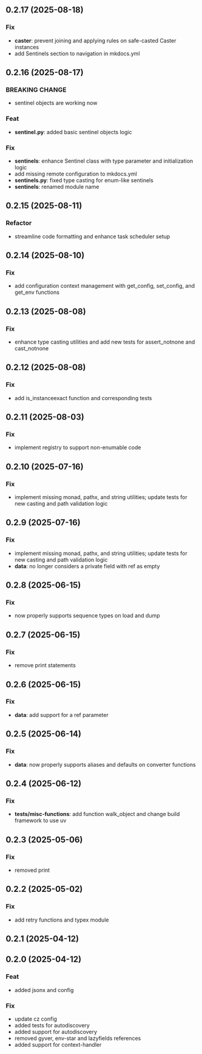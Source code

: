 ## 0.2.17 (2025-08-18)

### Fix

- **caster**: prevent joining and applying rules on safe-casted Caster instances
- add Sentinels section to navigation in mkdocs.yml

## 0.2.16 (2025-08-17)

### BREAKING CHANGE

- sentinel objects are working now

### Feat

- **sentinel.py**: added basic sentinel objects logic

### Fix

- **sentinels**: enhance Sentinel class with type parameter and initialization logic
- add missing remote configuration to mkdocs.yml
- **sentinels.py**: fixed type casting for enum-like sentinels
- **sentinels**: renamed module name

## 0.2.15 (2025-08-11)

### Refactor

- streamline code formatting and enhance task scheduler setup

## 0.2.14 (2025-08-10)

### Fix

- add configuration context management with get_config, set_config, and get_env functions

## 0.2.13 (2025-08-08)

### Fix

- enhance type casting utilities and add new tests for assert_notnone and cast_notnone

## 0.2.12 (2025-08-08)

### Fix

- add is_instanceexact function and corresponding tests

## 0.2.11 (2025-08-03)

### Fix

- implement registry to support non-enumable code

## 0.2.10 (2025-07-16)

### Fix

- implement missing monad, pathx, and string utilities; update tests for new casting and path validation logic

## 0.2.9 (2025-07-16)

### Fix

- implement missing monad, pathx, and string utilities; update tests for new casting and path validation logic
- **data**: no longer considers a private field with ref as empty

## 0.2.8 (2025-06-15)

### Fix

- now properly supports sequence types on load and dump

## 0.2.7 (2025-06-15)

### Fix

- remove print statements

## 0.2.6 (2025-06-15)

### Fix

- **data**: add support for a ref parameter

## 0.2.5 (2025-06-14)

### Fix

- **data**: now properly supports aliases and defaults on converter functions

## 0.2.4 (2025-06-12)

### Fix

- **tests/misc-functions**: add function walk_object and change build framework to use uv

## 0.2.3 (2025-05-06)

### Fix

- removed print

## 0.2.2 (2025-05-02)

### Fix

- add retry functions and typex module

## 0.2.1 (2025-04-12)

## 0.2.0 (2025-04-12)

### Feat

- added jsonx and config

### Fix

- update cz config
- added tests for autodiscovery
- added support for autodiscovery
- removed gyver, env-star and lazyfields references
- added support for context-handler
